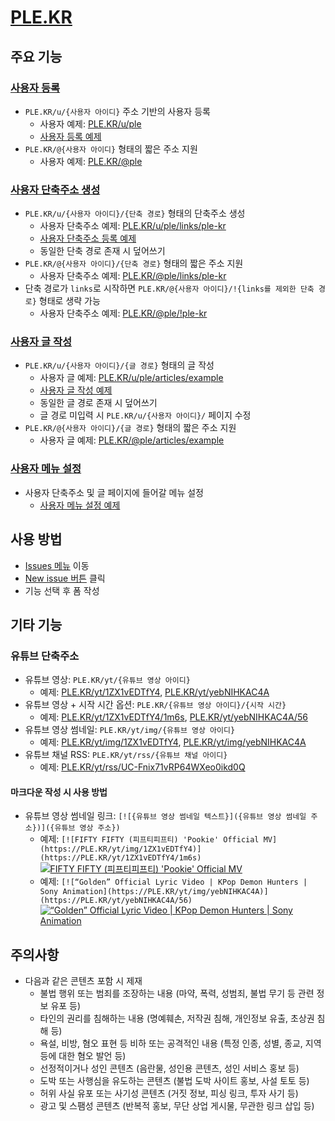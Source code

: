 # [PLE.KR](https://ple.kr)

## 주요 기능

### [사용자 등록](https://github.com/OUS-KR/PLE.KR/issues/new?template=01-user-register-by-issue.yml)

- `PLE.KR/u/{사용자 아이디}` 주소 기반의 사용자 등록
  - 사용자 예제: [PLE.KR/u/ple](https://ple.kr/u/ple)
  - [사용자 등록 예제](https://github.com/OUS-KR/PLE.KR/issues/1)
- `PLE.KR/@{사용자 아이디}` 형태의 짧은 주소 지원
  - 사용자 예제: [PLE.KR/@ple](https://ple.kr/@ple)

### [사용자 단축주소 생성](https://github.com/OUS-KR/PLE.KR/issues/new?template=02-user-short-url-register-by-issue.yml)

- `PLE.KR/u/{사용자 아이디}/{단축 경로}` 형태의 단축주소 생성
  - 사용자 단축주소 예제: [PLE.KR/u/ple/links/ple-kr](https://ple.kr/u/ple/links/ple-kr)
  - [사용자 단축주소 등록 예제](https://github.com/OUS-KR/PLE.KR/issues/2)
  - 동일한 단축 경로 존재 시 덮어쓰기
- `PLE.KR/@{사용자 아이디}/{단축 경로}` 형태의 짧은 주소 지원
  - 사용자 단축주소 예제: [PLE.KR/@ple/links/ple-kr](https://ple.kr/@ple/links/ple-kr)
- 단축 경로가 `links`로 시작하면 `PLE.KR/@{사용자 아이디}/!{links를 제외한 단축 경로}` 형태로 생략 가능
  - 사용자 단축주소 예제: [PLE.KR/@ple/!ple-kr](https://ple.kr/@ple/!ple-kr)

### [사용자 글 작성](https://github.com/OUS-KR/PLE.KR/issues/new?template=03-user-article-writing-by-issue.yml)

- `PLE.KR/u/{사용자 아이디}/{글 경로}` 형태의 글 작성
  - 사용자 글 예제: [PLE.KR/u/ple/articles/example](https://ple.kr/u/ple/articles/example)
  - [사용자 글 작성 예제](https://github.com/OUS-KR/PLE.KR/issues/3)
  - 동일한 글 경로 존재 시 덮어쓰기
  - 글 경로 미입력 시 `PLE.KR/u/{사용자 아이디}/` 페이지 수정
- `PLE.KR/@{사용자 아이디}/{글 경로}` 형태의 짧은 주소 지원
  - 사용자 글 예제: [PLE.KR/@ple/articles/example](https://ple.kr/@ple/articles/example)
 
### [사용자 메뉴 설정](https://github.com/OUS-KR/PLE.KR/issues/new?template=04-user-menu-setting-by-issue.yml)

- 사용자 단축주소 및 글 페이지에 들어갈 메뉴 설정
  - [사용자 메뉴 설정 예제](https://github.com/OUS-KR/PLE.KR/issues/4)

## 사용 방법

- [Issues 메뉴](https://github.com/OUS-KR/PLE.KR/issues) 이동
- [New issue 버튼](https://github.com/OUS-KR/PLE.KR/issues/new/choose) 클릭
- 기능 선택 후 폼 작성

## 기타 기능

### 유튜브 단축주소

- 유튜브 영상: `PLE.KR/yt/{유튜브 영상 아이디}`
  - 예제: [PLE.KR/yt/1ZX1vEDTfY4](https://ple.kr/yt/1ZX1vEDTfY4), [PLE.KR/yt/yebNIHKAC4A](https://ple.kr/yt/yebNIHKAC4A)
- 유튜브 영상 + 시작 시간 옵션: `PLE.KR/{유튜브 영상 아이디}/{시작 시간}`
  - 예제: [PLE.KR/yt/1ZX1vEDTfY4/1m6s](https://ple.kr/yt/1ZX1vEDTfY4/1m6s), [PLE.KR/yt/yebNIHKAC4A/56](https://ple.kr/yt/yebNIHKAC4A/56)
- 유튜브 영상 썸네일: `PLE.KR/yt/img/{유튜브 영상 아이디}`
  - 예제: [PLE.KR/yt/img/1ZX1vEDTfY4](https://ple.kr/yt/img/1ZX1vEDTfY4), [PLE.KR/yt/img/yebNIHKAC4A](https://ple.kr/yt/img/yebNIHKAC4A)
- 유튜브 채널 RSS: `PLE.KR/yt/rss/{유튜브 채널 아이디}`
  - 예제: [PLE.KR/yt/rss/UC-Fnix71vRP64WXeo0ikd0Q](https://ple.kr/yt/rss/UC-Fnix71vRP64WXeo0ikd0Q)

#### 마크다운 작성 시 사용 방법

- 유튜브 영상 썸네일 링크: `[![{유튜브 영상 썸네일 텍스트}]({유튜브 영상 썸네일 주소})]({유튜브 영상 주소})`
  - 예제: `[![FIFTY FIFTY (피프티피프티) 'Pookie' Official MV](https://PLE.KR/yt/img/1ZX1vEDTfY4)](https://PLE.KR/yt/1ZX1vEDTfY4/1m6s)`
  [![FIFTY FIFTY (피프티피프티) 'Pookie' Official MV](https://PLE.KR/yt/img/1ZX1vEDTfY4)](https://PLE.KR/yt/1ZX1vEDTfY4/1m6s)
  - 예제: `[![“Golden” Official Lyric Video | KPop Demon Hunters | Sony Animation](https://PLE.KR/yt/img/yebNIHKAC4A)](https://PLE.KR/yt/yebNIHKAC4A/56)`
  [![“Golden” Official Lyric Video | KPop Demon Hunters | Sony Animation](https://PLE.KR/yt/img/yebNIHKAC4A)](https://PLE.KR/yt/yebNIHKAC4A/56)

## 주의사항

- 다음과 같은 콘텐츠 포함 시 제재
  - 불법 행위 또는 범죄를 조장하는 내용 (마약, 폭력, 성범죄, 불법 무기 등 관련 정보 유포 등)
  - 타인의 권리를 침해하는 내용 (명예훼손, 저작권 침해, 개인정보 유출, 초상권 침해 등)
  - 욕설, 비방, 혐오 표현 등 비하 또는 공격적인 내용 (특정 인종, 성별, 종교, 지역 등에 대한 혐오 발언 등)
  - 선정적이거나 성인 콘텐츠 (음란물, 성인용 콘텐츠, 성인 서비스 홍보 등)
  - 도박 또는 사행심을 유도하는 콘텐츠 (불법 도박 사이트 홍보, 사설 토토 등)
  - 허위 사실 유포 또는 사기성 콘텐츠 (거짓 정보, 피싱 링크, 투자 사기 등)
  - 광고 및 스팸성 콘텐츠 (반복적 홍보, 무단 상업 게시물, 무관한 링크 삽입 등)